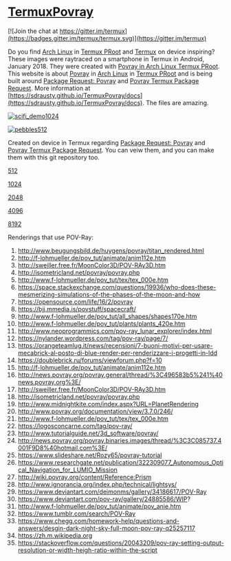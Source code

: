 # [TermuxPovray](https://github.com/sdrausty/TermuxPovray)

[![Join the chat at https://gitter.im/termux](https://badges.gitter.im/termux/termux.svg)](https://gitter.im/termux)  

Do you find [Arch Linux](https://sdrausty.github.io/TermuxArch/) in [Termux PRoot](https://github.com/termux/proot) and [Termux](https://termux.com) on device inspiring?  These images were raytraced on a smartphone in Termux in Android, January 2018.  They were created with [Povray in Arch Linux Termux PRoot](https://sdrausty.github.io/TermuxArch/). This website is about [Povray](https://github.com/POV-Ray) in [Arch Linux](https://sdrausty.github.io/TermuxArch/) in [Termux PRoot](https://github.com/termux/proot) and is being built around [Package Request: Povray](https://github.com/termux/termux-packages/issues/202) and [Povray Termux Package Request](https://github.com/POV-Ray/povray/issues/291).  More information at [https://sdrausty.github.io/TermuxPovray/docs](https://sdrausty.github.io/TermuxPovray/docs).  The files are amazing. 

[![scifi_demo1024](https://sdrausty.github.io/TermuxPovray/docs/files/scifi_demo/scifi_demo1024.png)](https://sdrausty.github.io/TermuxPovray/docs/files/scifi_demo/scifi_demo1024.png)

[![pebbles512](https://sdrausty.github.io/TermuxPovray/docs/files/pebbles/pebbles512.png)](https://sdrausty.github.io/TermuxPovray/docs/files/pebbles/pebbles512.png)

Created on device in Termux regarding [Package Request: Povray](https://github.com/termux/termux-packages/issues/202) and [Povray Termux Package Request](https://github.com/POV-Ray/povray/issues/291).  You can veiw them, and you can make them with this git repository too.

[512](512)

[1024](1024)

[2048](2048)

[4096](4096)

[8192](8192)

Renderings that use POV-Ray:
1. http://www.beugungsbild.de/huygens/povray/titan_rendered.html
2. http://f-lohmueller.de/pov_tut/animate/anim112e.htm
3. http://sweiller.free.fr/MoonColor3D/POV-RAy3D.htm
4. http://isometricland.net/povray/povray.php
5. http://www.f-lohmueller.de/pov_tut/tex/tex_000e.htm
6. https://space.stackexchange.com/questions/19936/who-does-these-mesmerizing-simulations-of-the-phases-of-the-moon-and-how
7. https://opensource.com/life/16/2/povray
8. https://bjj.mmedia.is/povstuff/spacecraft/
9. http://www.f-lohmueller.de/pov_tut/all_shapes/shapes170e.htm
10. http://www.f-lohmueller.de/pov_tut/plants/plants_420e.htm
11. http://www.neoprogrammics.com/pov-ray_lunar_explorer/index.html
12. https://nylander.wordpress.com/tag/pov-ray/page/7/
13. https://orangeteamlug.it/news/recensioni/7-buoni-motivi-per-usare-mecabrick-al-posto-di-blue-render-per-renderizzare-i-progetti-in-ldd
14. https://doublebrick.ru/forums/viewforum.php?f=10
15. http://f-lohmueller.de/pov_tut/animate/anim112e.htm
16. http://news.povray.org/povray.general/thread/%3C496583b5%241%40news.povray.org%3E/
17. http://sweiller.free.fr/MoonColor3D/POV-RAy3D.htm
18. http://isometricland.net/povray/povray.php
19. http://www.midnightkite.com/index.aspx?URL=PlanetRendering
20. http://www.povray.org/documentation/view/3.7.0/246/
21. http://www.f-lohmueller.de/pov_tut/tex/tex_000e.htm
22. https://logosconcarne.com/tag/pov-ray/
23. http://www.tutorialguide.net/3d_software/povray/
24. http://news.povray.org/povray.binaries.images/thread/%3C3C085737.4001F9D8%40hotmail.com%3E/
25. https://www.slideshare.net/Rozy65/povray-tutorial
26. https://www.researchgate.net/publication/322309077_Autonomous_Optical_Navigation_for_LUMIO_Mission
27. http://wiki.povray.org/content/Reference:Prism
28. http://www.ignorancia.org/index.php/technical/lightsys/
29. https://www.deviantart.com/deimonms/gallery/34186617/POV-Ray
30. https://www.deviantart.com/pov-ray/gallery/24885586/WIP?
31. http://www.f-lohmueller.de/pov_tut/animate/pov_anie.htm
32. https://www.tumblr.com/search/POV-Ray
33. https://www.chegg.com/homework-help/questions-and-answers/desgin-dark-night-sky-full-moon-pov-ray-q25257117
34. https://zh.m.wikipedia.org
35. https://stackoverflow.com/questions/20043209/pov-ray-setting-output-resolution-or-width-heigh-ratio-within-the-script
